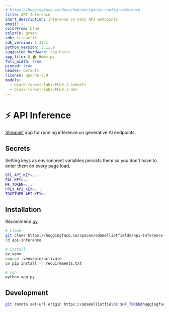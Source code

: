 ```yaml
---
# https://huggingface.co/docs/hub/en/spaces-config-reference
title: API Inference
short_description: Inference on many API endpoints
emoji: ⚡
colorFrom: blue
colorTo: green
sdk: streamlit
sdk_version: 1.37.1
python_version: 3.11.9
suggested_hardware: cpu-basic
app_file: 0_🏠_Home.py
full_width: true
pinned: true
header: default
license: apache-2.0
models:
  - black-forest-labs/FLUX.1-schnell
  - black-forest-labs/FLUX.1-dev
---
```

# ⚡ API Inference

[Streamlit](https://streamlit.io) app for running inference on generative AI endpoints.

## Secrets

Setting keys as environment variables persists them so you don't have to enter them on every page load.

```bash
BFL_API_KEY=...
FAL_KEY=...
HF_TOKEN=...
PPLX_API_KEY=...
TOGETHER_API_KEY=...
```

## Installation

Recommend [uv](https://github.com/astral-sh/uv).

```sh
# clone
git clone https://huggingface.co/spaces/adamelliotfields/api-inference.git
cd api-inference

# install
uv venv
source .venv/bin/activate
uv pip install -r requirements.txt

# run
python app.py
```

## Development

```sh
git remote set-url origin https://adamelliotfields:$HF_TOKEN@huggingface.co/spaces/adamelliotfields/api-inference
```
